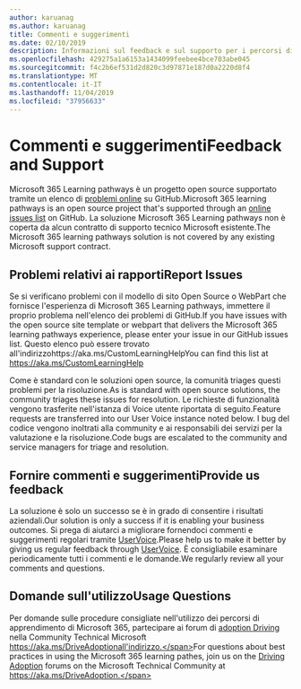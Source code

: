 ```yaml
---
author: karuanag
ms.author: karuanag
title: Commenti e suggerimenti
ms.date: 02/10/2019
description: Informazioni sul feedback e sul supporto per i percorsi di apprendimento di Microsoft 365
ms.openlocfilehash: 429275a1a6153a1434099feebee4bce703abe045
ms.sourcegitcommit: f4c2b6ef531d2d820c3d97871e187d0a2220d8f4
ms.translationtype: MT
ms.contentlocale: it-IT
ms.lasthandoff: 11/04/2019
ms.locfileid: "37956633"
---
```

# <a name="feedback-and-support"></a><span data-ttu-id="dec10-103">Commenti e suggerimenti</span><span class="sxs-lookup"><span data-stu-id="dec10-103">Feedback and Support</span></span>

<span data-ttu-id="dec10-104">Microsoft 365 Learning pathways è un progetto open source supportato tramite un elenco di [problemi online](https://aka.ms/CustomLearningHelp) su GitHub.</span><span class="sxs-lookup"><span data-stu-id="dec10-104">Microsoft 365 learning pathways is an open source project that's supported through an [online issues list](https://aka.ms/CustomLearningHelp) on GitHub.</span></span> <span data-ttu-id="dec10-105">La soluzione Microsoft 365 Learning pathways non è coperta da alcun contratto di supporto tecnico Microsoft esistente.</span><span class="sxs-lookup"><span data-stu-id="dec10-105">The Microsoft 365 learning pathways solution is not covered by any existing Microsoft support contract.</span></span>  

## <a name="report-issues"></a><span data-ttu-id="dec10-106">Problemi relativi ai rapporti</span><span class="sxs-lookup"><span data-stu-id="dec10-106">Report Issues</span></span>

<span data-ttu-id="dec10-107">Se si verificano problemi con il modello di sito Open Source o WebPart che fornisce l'esperienza di Microsoft 365 Learning pathways, immettere il proprio problema nell'elenco dei problemi di GitHub.</span><span class="sxs-lookup"><span data-stu-id="dec10-107">If you have issues with the open source site template or webpart that delivers the Microsoft 365 learning pathways experience, please enter your issue in our GitHub issues list.</span></span>  <span data-ttu-id="dec10-108">Questo elenco può essere trovato all'indirizzohttps://aka.ms/CustomLearningHelp</span><span class="sxs-lookup"><span data-stu-id="dec10-108">You can find this list at https://aka.ms/CustomLearningHelp</span></span>  

<span data-ttu-id="dec10-109">Come è standard con le soluzioni open source, la comunità triages questi problemi per la risoluzione.</span><span class="sxs-lookup"><span data-stu-id="dec10-109">As is standard with open source solutions, the community triages these issues for resolution.</span></span> <span data-ttu-id="dec10-110">Le richieste di funzionalità vengono trasferite nell'istanza di Voice utente riportata di seguito.</span><span class="sxs-lookup"><span data-stu-id="dec10-110">Feature requests are transferred into our User Voice instance noted below.</span></span> <span data-ttu-id="dec10-111">I bug del codice vengono inoltrati alla community e ai responsabili dei servizi per la valutazione e la risoluzione.</span><span class="sxs-lookup"><span data-stu-id="dec10-111">Code bugs are escalated to the community and service managers for triage and resolution.</span></span>  

## <a name="provide-us-feedback"></a><span data-ttu-id="dec10-112">Fornire commenti e suggerimenti</span><span class="sxs-lookup"><span data-stu-id="dec10-112">Provide us feedback</span></span>

<span data-ttu-id="dec10-113">La soluzione è solo un successo se è in grado di consentire i risultati aziendali.</span><span class="sxs-lookup"><span data-stu-id="dec10-113">Our solution is only a success if it is enabling your business outcomes.</span></span>  <span data-ttu-id="dec10-114">Si prega di aiutarci a migliorare fornendoci commenti e suggerimenti regolari tramite [UserVoice](https://microsoftteams.uservoice.com/forums/913429-learning-solutions).</span><span class="sxs-lookup"><span data-stu-id="dec10-114">Please help us to make it better by giving us regular feedback through  [UserVoice](https://microsoftteams.uservoice.com/forums/913429-learning-solutions).</span></span>  <span data-ttu-id="dec10-115">È consigliabile esaminare periodicamente tutti i commenti e le domande.</span><span class="sxs-lookup"><span data-stu-id="dec10-115">We regularly review all your comments and questions.</span></span> 

## <a name="usage-questions"></a><span data-ttu-id="dec10-116">Domande sull'utilizzo</span><span class="sxs-lookup"><span data-stu-id="dec10-116">Usage Questions</span></span>

<span data-ttu-id="dec10-117">Per domande sulle procedure consigliate nell'utilizzo dei percorsi di apprendimento di Microsoft 365, partecipare ai forum di [adoption Driving](https://aka.ms/DriveAdoption) nella Community Technical Microsoft https://aka.ms/DriveAdoptionall'indirizzo.</span><span class="sxs-lookup"><span data-stu-id="dec10-117">For questions about best practices in using the Microsoft 365 learning pathes, join us on the [Driving Adoption](https://aka.ms/DriveAdoption) forums on the Microsoft Technical Community at https://aka.ms/DriveAdoption.</span></span> 


